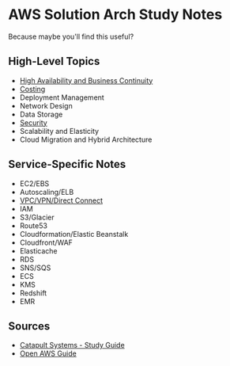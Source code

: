 # AWS Solution Arch Study Notes
Because maybe you'll find this useful?

## High-Level Topics

* [High Availability and Business Continuity](ha.md)
* [Costing](costing.md)
* Deployment Management
* Network Design
* Data Storage
* [Security](security.md)
* Scalability and Elasticity
* Cloud Migration and Hybrid Architecture

## Service-Specific Notes
* EC2/EBS
* Autoscaling/ELB
* [VPC/VPN/Direct Connect](vpc.md)
* IAM
* S3/Glacier
* Route53
* Cloudformation/Elastic Beanstalk
* Cloudfront/WAF
* Elasticache
* RDS
* SNS/SQS
* ECS
* KMS
* Redshift
* EMR

## Sources
* [Catapult Systems - Study Guide](http://blogs.catapultsystems.com/cmoore/archive/2016/01/27/aws-certified-solutions-architect-study-guide-introduction/)
* [Open AWS Guide](https://github.com/open-guides/og-aws)

